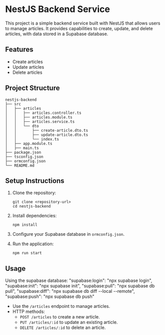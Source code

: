 # NestJS Backend Service

This project is a simple backend service built with NestJS that allows users to manage articles. It provides capabilities to create, update, and delete articles, with data stored in a Supabase database.

## Features

- Create articles
- Update articles
- Delete articles

## Project Structure

```
nestjs-backend
├── src
│   ├── articles
│   │   ├── articles.controller.ts
│   │   ├── articles.module.ts
│   │   ├── articles.service.ts
│   │   └── dto
│   │       ├── create-article.dto.ts
│   │       ├── update-article.dto.ts
│   │       └── index.ts
│   ├── app.module.ts
│   ├── main.ts
├── package.json
├── tsconfig.json
├── ormconfig.json
└── README.md
```

## Setup Instructions

1. Clone the repository:

   ```
   git clone <repository-url>
   cd nestjs-backend
   ```

2. Install dependencies:

   ```
   npm install
   ```

3. Configure your Supabase database in `ormconfig.json`.

4. Run the application:
   ```
   npm run start
   ```

## Usage

Using the supabase database:
"supabase:login": "npx supabase login",
"supabase:init": "npx supabase init",
"supabase:pull": "npx supabase db pull",
"supabase:diff": "npx supabase db diff --local --remote",
"supabase:push": "npx supabase db push"

- Use the `/articles` endpoint to manage articles.
- HTTP methods:
  - `POST /articles` to create a new article.
  - `PUT /articles/:id` to update an existing article.
  - `DELETE /articles/:id` to delete an article.
